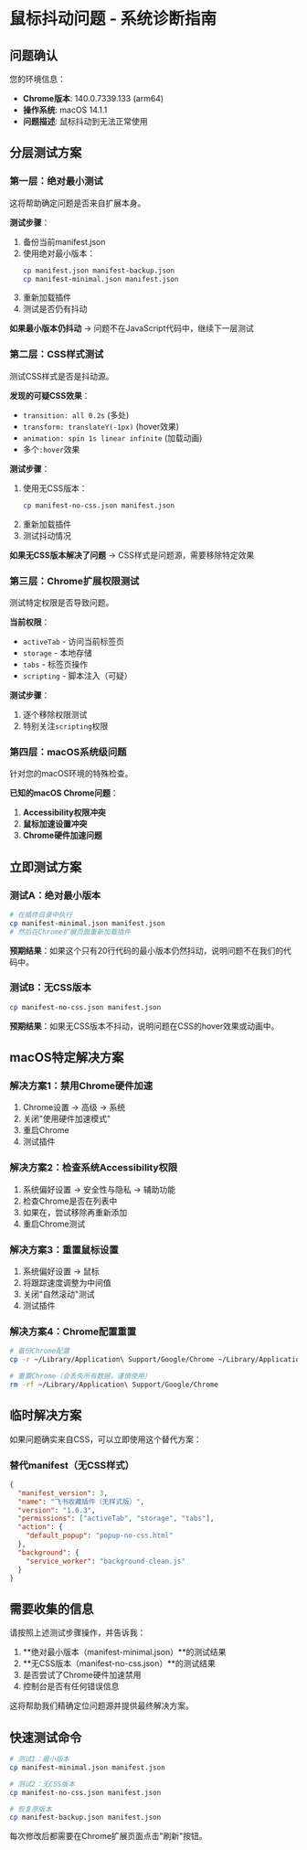 # 鼠标抖动问题 - 系统诊断指南

## 问题确认
您的环境信息：
- **Chrome版本**: 140.0.7339.133 (arm64)
- **操作系统**: macOS 14.1.1
- **问题描述**: 鼠标抖动到无法正常使用

## 分层测试方案

### 第一层：绝对最小测试
这将帮助确定问题是否来自扩展本身。

**测试步骤**：
1. 备份当前manifest.json
2. 使用绝对最小版本：
   ```bash
   cp manifest.json manifest-backup.json
   cp manifest-minimal.json manifest.json
   ```
3. 重新加载插件
4. 测试是否仍有抖动

**如果最小版本仍抖动** → 问题不在JavaScript代码中，继续下一层测试

### 第二层：CSS样式测试
测试CSS样式是否是抖动源。

**发现的可疑CSS效果**：
- `transition: all 0.2s` (多处)
- `transform: translateY(-1px)` (hover效果)
- `animation: spin 1s linear infinite` (加载动画)
- 多个`:hover`效果

**测试步骤**：
1. 使用无CSS版本：
   ```bash
   cp manifest-no-css.json manifest.json
   ```
2. 重新加载插件
3. 测试抖动情况

**如果无CSS版本解决了问题** → CSS样式是问题源，需要移除特定效果

### 第三层：Chrome扩展权限测试
测试特定权限是否导致问题。

**当前权限**：
- `activeTab` - 访问当前标签页
- `storage` - 本地存储
- `tabs` - 标签页操作
- `scripting` - 脚本注入（可疑）

**测试步骤**：
1. 逐个移除权限测试
2. 特别关注`scripting`权限

### 第四层：macOS系统级问题
针对您的macOS环境的特殊检查。

**已知的macOS Chrome问题**：
1. **Accessibility权限冲突**
2. **鼠标加速设置冲突**
3. **Chrome硬件加速问题**

## 立即测试方案

### 测试A：绝对最小版本
```bash
# 在插件目录中执行
cp manifest-minimal.json manifest.json
# 然后在Chrome扩展页面重新加载插件
```

**预期结果**：如果这个只有20行代码的最小版本仍然抖动，说明问题不在我们的代码中。

### 测试B：无CSS版本
```bash
cp manifest-no-css.json manifest.json
```

**预期结果**：如果无CSS版本不抖动，说明问题在CSS的hover效果或动画中。

## macOS特定解决方案

### 解决方案1：禁用Chrome硬件加速
1. Chrome设置 → 高级 → 系统
2. 关闭"使用硬件加速模式"
3. 重启Chrome
4. 测试插件

### 解决方案2：检查系统Accessibility权限
1. 系统偏好设置 → 安全性与隐私 → 辅助功能
2. 检查Chrome是否在列表中
3. 如果在，尝试移除再重新添加
4. 重启Chrome测试

### 解决方案3：重置鼠标设置
1. 系统偏好设置 → 鼠标
2. 将跟踪速度调整为中间值
3. 关闭"自然滚动"测试
4. 测试插件

### 解决方案4：Chrome配置重置
```bash
# 备份Chrome配置
cp -r ~/Library/Application\ Support/Google/Chrome ~/Library/Application\ Support/Google/Chrome.backup

# 重置Chrome（会丢失所有数据，谨慎使用）
rm -rf ~/Library/Application\ Support/Google/Chrome
```

## 临时解决方案

如果问题确实来自CSS，可以立即使用这个替代方案：

### 替代manifest（无CSS样式）
```json
{
  "manifest_version": 3,
  "name": "飞书收藏插件（无样式版）",
  "version": "1.0.3",
  "permissions": ["activeTab", "storage", "tabs"],
  "action": {
    "default_popup": "popup-no-css.html"
  },
  "background": {
    "service_worker": "background-clean.js"
  }
}
```

## 需要收集的信息

请按照上述测试步骤操作，并告诉我：

1. **绝对最小版本（manifest-minimal.json）**的测试结果
2. **无CSS版本（manifest-no-css.json）**的测试结果
3. 是否尝试了Chrome硬件加速禁用
4. 控制台是否有任何错误信息

这将帮助我们精确定位问题源并提供最终解决方案。

## 快速测试命令

```bash
# 测试1：最小版本
cp manifest-minimal.json manifest.json

# 测试2：无CSS版本  
cp manifest-no-css.json manifest.json

# 恢复原版本
cp manifest-backup.json manifest.json
```

每次修改后都需要在Chrome扩展页面点击"刷新"按钮。